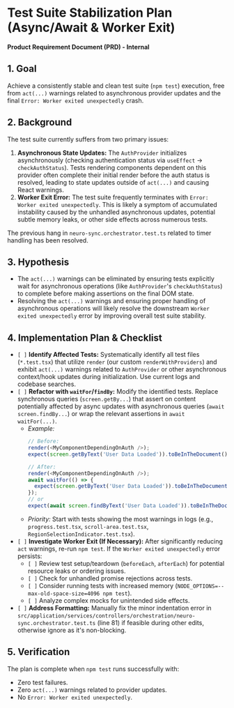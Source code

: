 # Test Suite Stabilization Plan (Async/Await & Worker Exit)

**Product Requirement Document (PRD) - Internal**

## 1. Goal

Achieve a consistently stable and clean test suite (`npm test`) execution, free from `act(...)` warnings related to asynchronous provider updates and the final `Error: Worker exited unexpectedly` crash.

## 2. Background

The test suite currently suffers from two primary issues:
1.  **Asynchronous State Updates:** The `AuthProvider` initializes asynchronously (checking authentication status via `useEffect` -> `checkAuthStatus`). Tests rendering components dependent on this provider often complete their initial render before the auth status is resolved, leading to state updates outside of `act(...)` and causing React warnings.
2.  **Worker Exit Error:** The test suite frequently terminates with `Error: Worker exited unexpectedly`. This is likely a symptom of accumulated instability caused by the unhandled asynchronous updates, potential subtle memory leaks, or other side effects across numerous tests.

The previous hang in `neuro-sync.orchestrator.test.ts` related to timer handling has been resolved.

## 3. Hypothesis

-   The `act(...)` warnings can be eliminated by ensuring tests explicitly wait for asynchronous operations (like `AuthProvider`'s `checkAuthStatus`) to complete before making assertions on the final DOM state.
-   Resolving the `act(...)` warnings and ensuring proper handling of asynchronous operations will likely resolve the downstream `Worker exited unexpectedly` error by improving overall test suite stability.

## 4. Implementation Plan & Checklist

-   `[ ]` **Identify Affected Tests:** Systematically identify all test files (`*.test.tsx`) that utilize `render` (our custom `renderWithProviders`) and exhibit `act(...)` warnings related to `AuthProvider` or other asynchronous context/hook updates during initialization. Use current logs and codebase searches.
-   `[ ]` **Refactor with `waitFor`/`findBy`:** Modify the identified tests. Replace synchronous queries (`screen.getBy...`) that assert on content potentially affected by async updates with asynchronous queries (`await screen.findBy...`) or wrap the relevant assertions in `await waitFor(...)`.
    -   *Example:*
        ```typescript
        // Before:
        render(<MyComponentDependingOnAuth />);
        expect(screen.getByText('User Data Loaded')).toBeInTheDocument(); // Might fail or warn

        // After:
        render(<MyComponentDependingOnAuth />);
        await waitFor(() => {
          expect(screen.getByText('User Data Loaded')).toBeInTheDocument();
        });
        // or
        expect(await screen.findByText('User Data Loaded')).toBeInTheDocument();
        ```
    -   *Priority:* Start with tests showing the most warnings in logs (e.g., `progress.test.tsx`, `scroll-area.test.tsx`, `RegionSelectionIndicator.test.tsx`).
-   `[ ]` **Investigate Worker Exit (If Necessary):** After significantly reducing `act` warnings, re-run `npm test`. If the `Worker exited unexpectedly` error persists:
    -   `[ ]` Review test setup/teardown (`beforeEach`, `afterEach`) for potential resource leaks or ordering issues.
    -   `[ ]` Check for unhandled promise rejections across tests.
    -   `[ ]` Consider running tests with increased memory (`NODE_OPTIONS=--max-old-space-size=4096 npm test`).
    -   `[ ]` Analyze complex mocks for unintended side effects.
-   `[ ]` **Address Formatting:** Manually fix the minor indentation error in `src/application/services/controllers/orchestration/neuro-sync.orchestrator.test.ts` (line 81) if feasible during other edits, otherwise ignore as it's non-blocking.

## 5. Verification

The plan is complete when `npm test` runs successfully with:
-   Zero test failures.
-   Zero `act(...)` warnings related to provider updates.
-   No `Error: Worker exited unexpectedly`.
